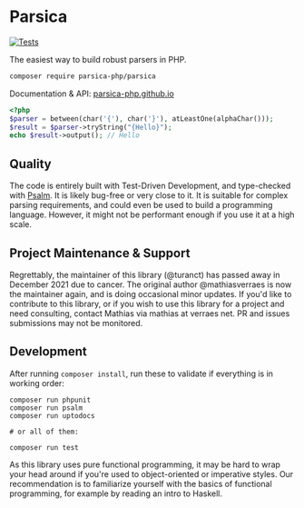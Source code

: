 # Parsica


[![Tests](https://github.com/parsica-php/parsica/actions/workflows/tests.yml/badge.svg)](https://github.com/parsica-php/parsica/actions/workflows/tests.yml)

The easiest way to build robust parsers in PHP.

```bash
composer require parsica-php/parsica
```

Documentation & API: [parsica-php.github.io](https://parsica-php.github.io/)


```php
<?php
$parser = between(char('{'), char('}'), atLeastOne(alphaChar()));
$result = $parser->tryString("{Hello}");
echo $result->output(); // Hello
```

## Quality

The code is entirely built with Test-Driven Development, and type-checked with [Psalm](https://github.com/vimeo/psalm). It is likely bug-free or very close to it. It is suitable for complex parsing requirements, and could even be used to build a programming language.
However, it might not be performant enough if you use it at a high scale. 


## Project Maintenance & Support

Regrettably, the maintainer of this library (@turanct) has passed away in December 2021 due to cancer. The original author @mathiasverraes is now the maintainer again, and is doing occasional minor updates. If you'd like to contribute to this library, or if you wish to use this library for a project and need consulting, contact Mathias via mathias at verraes net. PR and issues submissions may not be monitored.

## Development

After running `composer install`, run these to validate if everything is in working order:

```
composer run phpunit
composer run psalm
composer run uptodocs

# or all of them:

composer run test
```

As this library uses pure functional programming, it may be hard to wrap your head around if you're used to object-oriented or imperative styles. Our recommendation is to familiarize yourself with the basics of functional programming, for example by reading an intro to Haskell.  
